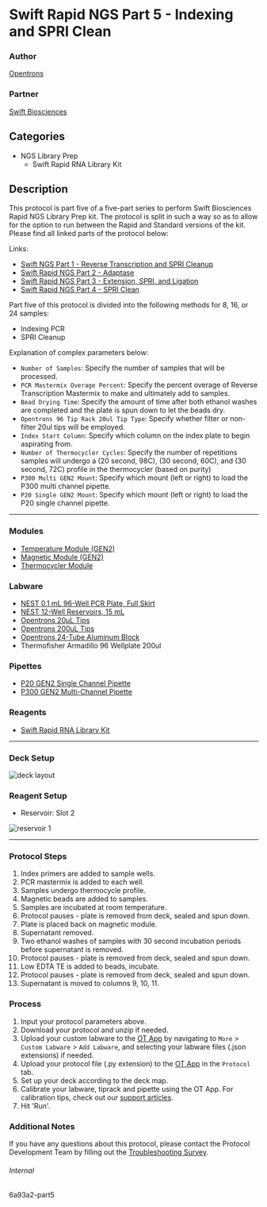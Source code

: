 # Swift Rapid NGS Part 5 - Indexing and SPRI Clean

### Author
[Opentrons](https://opentrons.com/)

### Partner
[Swift Biosciences](https://swiftbiosci.com/protocols/)



## Categories
* NGS Library Prep
	* Swift Rapid RNA Library Kit

## Description
This protocol is part five of a five-part series to perform Swift Biosciences Rapid NGS Library Prep kit. The protocol is split in such a way so as to allow for the option to run between the Rapid and Standard versions of the kit. Please find all linked parts of the protocol below:

Links:
* [Swift NGS Part 1 - Reverse Transcription and SPRI Cleanup](https://protocols.opentrons.com/protocol/6a93a2)
* [Swift Rapid NGS Part 2 - Adaptase](https://protocols.opentrons.com/protocol/6a93a2-part2)
* [Swift Rapid NGS Part 3 - Extension, SPRI, and Ligation](https://protocols.opentrons.com/protocol/6a93a2-part3)
* [Swift Rapid NGS Part 4 - SPRI Clean](https://protocols.opentrons.com/protocol/6a93a2-part4)

Part five of this protocol is divided into the following methods for 8, 16, or 24 samples:

* Indexing PCR
* SPRI Cleanup

Explanation of complex parameters below:
* `Number of Samples`: Specify the number of samples that will be processed.
* `PCR Mastermix Overage Percent`: Specify the percent overage of Reverse Transcription Mastermix to make and ultimately add to samples.
* `Bead Drying Time`: Specify the amount of time after both ethanol washes are completed and the plate is spun down to let the beads dry.
* `Opentrons 96 Tip Rack 20ul Tip Type`: Specify whether filter or non-filter 20ul tips will be employed.
* `Index Start Column`: Specify which column on the index plate to begin aspirating from.
* `Number of Thermocycler Cycles`: Specify the number of repetitions samples will undergo a (20 second, 98C), (30 second, 60C), and (30 second, 72C) profile in the thermocycler (based on purity)
* `P300 Multi GEN2 Mount`: Specify which mount (left or right) to load the P300 multi channel pipette.
* `P20 Single GEN2 Mount`: Specify which mount (left or right) to load the P20 single channel pipette.

---

### Modules
* [Temperature Module (GEN2)](https://shop.opentrons.com/collections/hardware-modules/products/tempdeck)
* [Magnetic Module (GEN2)](https://shop.opentrons.com/collections/hardware-modules/products/magdeck)
* [Thermocycler Module](https://shop.opentrons.com/collections/hardware-modules/products/thermocycler-module)

### Labware
* [NEST 0.1 mL 96-Well PCR Plate, Full Skirt](https://shop.opentrons.com/collections/lab-plates/products/nest-0-1-ml-96-well-pcr-plate-full-skirt)
* [NEST 12-Well Reservoirs, 15 mL](https://shop.opentrons.com/collections/reservoirs/products/nest-12-well-reservoir-15-ml)
* [Opentrons 20µL Tips](https://shop.opentrons.com/collections/opentrons-tips/products/opentrons-10ul-tips)
* [Opentrons 200uL Tips](https://shop.opentrons.com/collections/opentrons-tips/products/opentrons-200ul-filter-tips)
* [Opentrons 24-Tube Aluminum Block](https://shop.opentrons.com/collections/racks-and-adapters/products/aluminum-block-set)
* Thermofisher Armadillo 96 Wellplate 200ul


### Pipettes
* [P20 GEN2 Single Channel Pipette](https://shop.opentrons.com/collections/ot-2-robot/products/single-channel-electronic-pipette)
* [P300 GEN2 Multi-Channel Pipette](https://shop.opentrons.com/collections/ot-2-robot/products/8-channel-electronic-pipette)

### Reagents
* [Swift Rapid RNA Library Kit](https://swiftbiosci.com/wp-content/uploads/2020/04/PRT-024-Swift-Rapid-RNA-Library-Kit-Protocol-v3.0.pdf)

---

### Deck Setup
![deck layout](https://opentrons-protocol-library-website.s3.amazonaws.com/custom-README-images/6a93a2/pt5/Screen+Shot+2021-05-05+at+4.22.01+PM.png)

### Reagent Setup
* Reservoir: Slot 2

![reservoir 1](https://opentrons-protocol-library-website.s3.amazonaws.com/custom-README-images/6a93a2/pt5/Screen+Shot+2021-05-05+at+4.22.43+PM.png)

---

### Protocol Steps
1. Index primers are added to sample wells.
2. PCR mastermix is added to each well.
3. Samples undergo thermocycle profile.
4. Magnetic beads are added to samples.
5. Samples are incubated at room temperature.
6. Protocol pauses - plate is removed from deck, sealed and spun down.
7. Plate is placed back on magnetic module.
8. Supernatant removed.
9. Two ethanol washes of samples with 30 second incubation periods before supernatant is removed.
10. Protocol pauses - plate is removed from deck, sealed and spun down.
11. Low EDTA TE is added to beads, incubate.  
12. Protocol pauses - plate is removed from deck, sealed and spun down.
13. Supernatant is moved to columns 9, 10, 11.



### Process
1. Input your protocol parameters above.
2. Download your protocol and unzip if needed.
3. Upload your custom labware to the [OT App](https://opentrons.com/ot-app) by navigating to `More` > `Custom Labware` > `Add Labware`, and selecting your labware files (.json extensions) if needed.
4. Upload your protocol file (.py extension) to the [OT App](https://opentrons.com/ot-app) in the `Protocol` tab.
5. Set up your deck according to the deck map.
6. Calibrate your labware, tiprack and pipette using the OT App. For calibration tips, check out our [support articles](https://support.opentrons.com/en/collections/1559720-guide-for-getting-started-with-the-ot-2).
7. Hit 'Run'.

### Additional Notes
If you have any questions about this protocol, please contact the Protocol Development Team by filling out the [Troubleshooting Survey](https://protocol-troubleshooting.paperform.co/).

###### Internal
6a93a2-part5
